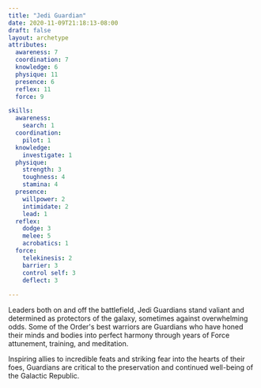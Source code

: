 ```yaml
---
title: "Jedi Guardian"
date: 2020-11-09T21:18:13-08:00
draft: false
layout: archetype
attributes:
  awareness: 7
  coordination: 7
  knowledge: 6
  physique: 11
  presence: 6
  reflex: 11
  force: 9

skills:
  awareness:
    search: 1
  coordination:
    pilot: 1
  knowledge:
    investigate: 1
  physique:
    strength: 3
    toughness: 4
    stamina: 4
  presence:
    willpower: 2
    intimidate: 2
    lead: 1
  reflex:
    dodge: 3
    melee: 5
    acrobatics: 1
  force:  
    telekinesis: 2
    barrier: 3
    control self: 3
    deflect: 3
    
---
```


Leaders both on and off the battlefield, Jedi Guardians stand valiant and determined as protectors of the galaxy, sometimes against overwhelming odds. Some of the Order's best warriors are Guardians who have honed their minds and bodies into perfect harmony through years of Force attunement, training, and meditation. 

Inspiring allies to incredible feats and striking fear into the hearts of their foes, Guardians are critical to the preservation and continued well-being of the Galactic Republic.
